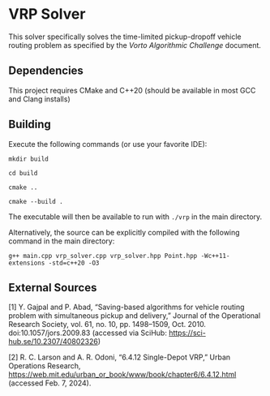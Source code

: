 # VRP Solver

This solver specifically solves the time-limited pickup-dropoff vehicle routing problem as specified by the *Vorto Algorithmic Challenge* document.

## Dependencies

This project requires CMake and C++20 (should be available in most GCC and Clang installs)

## Building

Execute the following commands (or use your favorite IDE):

`mkdir build`

`cd build`

`cmake ..`

`cmake --build .`

The executable will then be available to run with `./vrp` in the main directory.

Alternatively, the source can be explicitly compiled with the following command in the main directory:

`g++ main.cpp vrp_solver.cpp vrp_solver.hpp Point.hpp -Wc++11-extensions -std=c++20 -O3`

## External Sources

[1] Y. Gajpal and P. Abad, “Saving-based algorithms for vehicle routing problem with simultaneous pickup and delivery,” Journal of the Operational Research Society, vol. 61, no. 10, pp. 1498–1509, Oct. 2010. doi:10.1057/jors.2009.83  (accessed via SciHub: https://sci-hub.se/10.2307/40802326)

[2] R. C. Larson and A. R. Odoni, “6.4.12 Single-Depot VRP,” Urban Operations Research, https://web.mit.edu/urban_or_book/www/book/chapter6/6.4.12.html (accessed Feb. 7, 2024). 